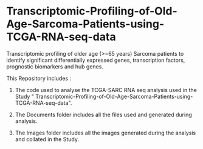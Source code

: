 # Transcriptomic-Profiling-of-Old-Age-Sarcoma-Patients-using-TCGA-RNA-seq-data
Transcriptomic profiling of older age (>=65 years) Sarcoma patients to identify significant differentially expressed genes, transcription factors, prognostic biomarkers and hub genes.

This Repository includes : 

  1. The code used to analyse the TCGA-SARC RNA seq analysis used in the Study " Transcriptomic-Profiling-of-Old-Age-Sarcoma-Patients-using-TCGA-RNA-seq-data".
  
  2. The Documents folder includes all the files used and generated during analysis.
     
  3. The Images folder includes all the images generated during the analysis and collated in the Study.

